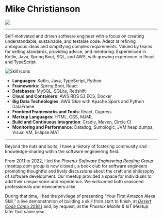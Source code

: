 # Mike Christianson

[<img src="https://skillicons.dev/icons?theme=light&i=linkedin">](http://linkedin.com/in/mikechristianson/)

---

Self-motivated and driven software engineer with a focus on creating understandable, sustainable, and testable code. Adept at refining ambiguous ideas and simplifying complex requirements. Valued by teams for setting standards, providing advice, and mentoring. Experienced in Kotlin, Java, Spring Boot, SQL, and AWS, with growing experience in React and TypeScript.

![Skill icons](https://skillicons.dev/icons?theme=light&i=java,kotlin,spring,mysql,aws,docker,gradle,sqlite,py,react,ts,html,css,cypress)

- **Languages**: Kotlin, Java, TypeScript, Python
- **Frameworks**: Spring Boot, React
- **Databases**: MySQL, SQLite, Redshift
- **Cloud and Containers**: AWS RDS S3 ECS, Docker
- **Big Data Technologies**: AWS Glue with Apache Spark and Python DataFrame
- **Frontend Frameworks and Tools**: React, Cypress
- **Markup Languages**: HTML, CSS, MJML
- **Build and Continuous Integration**: Gradle, Maven, Circle CI
- **Monitoring and Performance**: Datadog, Sumologic, JVM heap dumps, Visual VM, Eclipse MAT

---

Beyond the nuts and bolts, I have a history of fostering community and knowledge-sharing within the software engineering field.

From 2011 to 2022, I led the _Phoenix Software Engineering Reading Group_ (meetup.com group is now closed), a book club for software engineers promoting thoughtful and lively discussions about the craft and philosophy of software development. Our meetup provided a space for individuals to add their unique voice and experience. We welcomed both seasoned professionals and newcomers alike. 

During that time, I had the privilege of presenting "Your First Amazon Alexa Skill," a live demonstration of building a skill from start to finish, at [_Desert Code Camp 2016.1_](https://oct2016.desertcodecamp.com/session/1210) and, by request, at the _Phoenix Mobile & IoT Meetup_ later that same year. 
